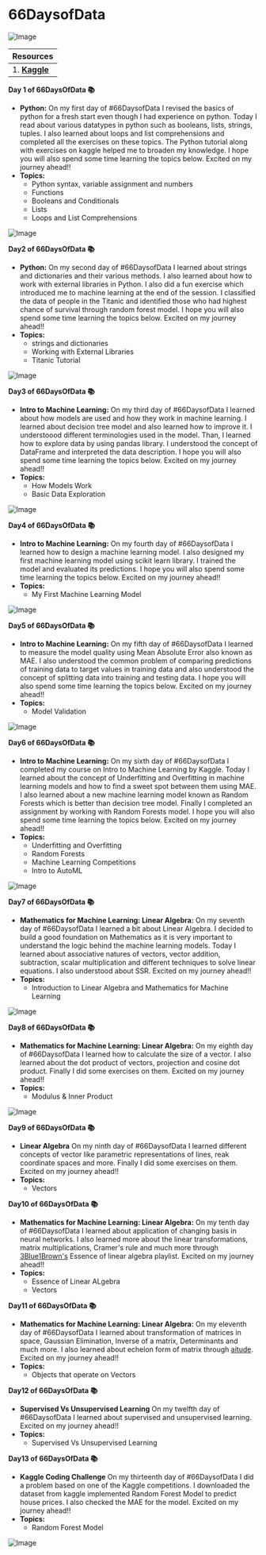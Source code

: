 # 66DaysofData
![Image](./images/66Days.jpg)

| Resources |
| ----- |
| 1. [**Kaggle**](https://www.kaggle.com/learn) |


**Day 1 of 66DaysOfData :books:**
- **Python:** On my first day of #66DaysofData I revised the basics of python for a fresh start even though I had experience on python. Today I read about various datatypes in python such as booleans, lists, strings, tuples. I also learned about loops and list comprehensions and completed all the exercises on these topics. The Python tutorial along with exercises on kaggle helped me to broaden my knowledge. I hope you will also spend some time learning the topics below. Excited on my journey ahead!!
- **Topics:**
  - Python syntax, variable assignment and numbers
  - Functions
  - Booleans and Conditionals
  - Lists
  - Loops and List Comprehensions

![Image](./images/Day1.PNG)


**Day2 of 66DaysOfData :books:**
- **Python:** On my second day of #66DaysofData I learned about strings and dictionaries and their various methods. I also learned about how to work with external libraries in Python. I also did a fun exercise which introduced me to machine learning at the end of the session. I classified the data of people in the Titanic and identified those who had highest chance of survival through random forest model. I hope you will also spend some time learning the topics below. Excited on my journey ahead!!
- **Topics:**
  - strings and dictionaries
  - Working with External Libraries
  - Titanic Tutorial

![Image](./images/Day2.PNG)


**Day3 of 66DaysOfData :books:**
- **Intro to Machine Learning:** On my third day of #66DaysofData I learned about how models are used and how they work in machine learning. I learned about decision tree model and also learned how to improve it. I understoood different terminologies used in the model. Than, I learned how to explore data by using pandas library. I understood the concept of DataFrame and interpreted the data description. I hope you will also spend some time learning the topics below. Excited on my journey ahead!!
- **Topics:**
  - How Models Work
  - Basic Data Exploration 

![Image](./images/Day3.PNG)

**Day4 of 66DaysOfData :books:**
- **Intro to Machine Learning:** On my fourth day of #66DaysofData I learned how to design a machine learning model. I also designed my first machine learning model using scikit learn library. I trained the model and evaluated its predictions. I hope you will also spend some time learning the topics below. Excited on my journey ahead!!
- **Topics:**
  - My First Machine Learning Model

![Image](./images/Day4.PNG)

**Day5 of 66DaysOfData :books:**
- **Intro to Machine Learning:** On my fifth day of #66DaysofData I learned to measure the model quality using Mean Absolute Error also known as MAE. I also understood the common problem of comparing predictions of training data to target values in training data and also understood the concept of splitting data into training and testing data. I hope you will also spend some time learning the topics below. Excited on my journey ahead!!
- **Topics:**
  - Model Validation

![Image](./images/Day5.PNG)


**Day6 of 66DaysOfData :books:**
- **Intro to Machine Learning:** On my sixth day of #66DaysofData I completed my course on Intro to Machine Learning by Kaggle. Today I learned about the concept of Underfitting and Overfitting in machine learning models and how to find a sweet spot between them using MAE. I also learned about a new machine learning model known as Random Forests which is better than decision tree model. Finally I completed an assignment by working with Random Forests model. I hope you will also spend some time learning the topics below. Excited on my journey ahead!!
- **Topics:**
  - Underfitting and Overfitting
  - Random Forests
  - Machine Learning Competitions
  - Intro to AutoML

![Image](./images/Day6.PNG)


**Day7 of 66DaysOfData :books:**
- **Mathematics for Machine Learning: Linear Algebra:** On my seventh day of #66DaysofData I learned a bit about Linear Algebra. I decided to build a good foundation on Mathematics as it is very important to understand the logic behind the machine learning models. Today I learned about associative natures of vectors, vector addition, subtraction, scalar multiplication and different techniques to solve linear equations. I also understood about SSR. Excited on my journey ahead!!
- **Topics:**
  - Introduction to Linear Algebra and Mathematics for Machine Learning

![Image](./images/Day7.PNG)


**Day8 of 66DaysOfData :books:**
- **Mathematics for Machine Learning: Linear Algebra:** On my eighth day of #66DaysofData I learned how to calculate the size of a vector. I also learned about the dot product of vectors, projection and cosine dot product. Finally I did some exercises on them. Excited on my journey ahead!!
- **Topics:**
  - Modulus & Inner Product

![Image](./images/Day8.png)

**Day9 of 66DaysOfData :books:**
- **Linear Algebra** On my ninth day of #66DaysofData I learned different concepts of vector like parametric representations of lines, reak coordinate spaces and more. Finally I did some exercises on them. Excited on my journey ahead!!
- **Topics:**
  - Vectors

**Day10 of 66DaysOfData :books:**
- **Mathematics for Machine Learning: Linear Algebra:** On my tenth day of #66DaysofData I learned about application of changing basis in neural networks. I also learned more about the linear transformations, matrix multiplications, Cramer's rule and much more through [3Blue1Brown's](https://www.youtube.com/playlist?list=PLZHQObOWTQDPD3MizzM2xVFitgF8hE_ab) Essence of linear algebra playlist. Excited on my journey ahead!!
- **Topics:**
  - Essence of Linear ALgebra
  - Vectors

**Day11 of 66DaysOfData :books:**
- **Mathematics for Machine Learning: Linear Algebra:** On my eleventh day of #66DaysofData I learned about transformation of matrices in space, Gaussian Elimination, Inverse of a matrix, Determinants and much more. I also learned about echelon form of matrix through [aitude](https://www.aitude.com/explain-echelon-form-of-a-matrix/). Excited on my journey ahead!!
- **Topics:**
  - Objects that operate on Vectors

**Day12 of 66DaysOfData :books:**
- **Supervised Vs Unsupervised Learning** On my twelfth day of #66DaysofData I learned about supervised and unsupervised learning. Excited on my journey ahead!!
- **Topics:**
  - Supervised Vs Unsupervised Learning

**Day13 of 66DaysOfData :books:**
- **Kaggle Coding Challenge** On my thirteenth day of #66DaysofData I did a problem based on one of the Kaggle competitions. I downloaded the dataset from kaggle implemented Random Forest Model to predict house prices. I also checked the MAE for the model. Excited on my journey ahead!!
- **Topics:**
  - Random Forest Model

![Image](./images/Day13.png)